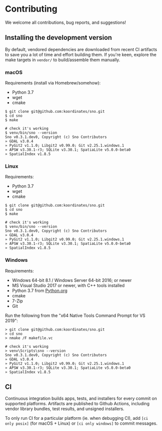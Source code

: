 # Contributing

We welcome all contributions, bug reports, and suggestions!

## Installing the development version

By default, vendored dependencies are downloaded from recent CI artifacts to save you a lot of time and effort building them. If you're keen, explore the make targets in `vendor/` to build/assemble them manually.

### macOS

Requirements (install via Homebrew/somehow):
* Python 3.7
* wget
* cmake

```console
$ git clone git@github.com:koordinates/sno.git
$ cd sno
$ make

# check it's working
$ venv/bin/sno --version
Sno v0.3.1.dev0, Copyright (c) Sno Contributors
» GDAL v3.0.4
» PyGit2 v1.1.0; Libgit2 v0.99.0; Git v2.25.1.windows.1
» APSW v3.30.1-r3; SQLite v3.30.1; SpatiaLite v5.0.0-beta0
» SpatialIndex v1.8.5
```

### Linux

Requirements:
* Python 3.7
* wget
* cmake

```console
$ git clone git@github.com:koordinates/sno.git
$ cd sno
$ make

# check it's working
$ venv/bin/sno --version
Sno v0.3.1.dev0, Copyright (c) Sno Contributors
» GDAL v3.0.4
» PyGit2 v1.1.0; Libgit2 v0.99.0; Git v2.25.1.windows.1
» APSW v3.30.1-r3; SQLite v3.30.1; SpatiaLite v5.0.0-beta0
» SpatialIndex v1.8.5
```

### Windows

Requirements:
* Windows 64-bit 8.1 / Windows Server 64-bit 2016; or newer
* MS Visual Studio 2017 or newer, with C++ tools installed
* Python 3.7 from [Python.org](https://python.org)
* cmake
* 7-Zip
* Git

Run the following from the "x64 Native Tools Command Prompt for VS 2019":

```console
> git clone git@github.com:koordinates/sno.git
> cd sno
> nmake /F makefile.vc

# check it's working
> venv\Scripts\sno --version
Sno v0.3.1.dev0, Copyright (c) Sno Contributors
» GDAL v3.0.4
» PyGit2 v1.1.0; Libgit2 v0.99.0; Git v2.25.1.windows.1
» APSW v3.30.1-r3; SQLite v3.30.1; SpatiaLite v5.0.0-beta0
» SpatialIndex v1.8.5
```

## CI

Continuous integration builds apps, tests, and installers for every commit on supported platforms. Artifacts are published to Github Actions, including vendor library bundles, test results, and unsigned installers.

To only run CI for a particular platform (ie. when debugging CI), add `[ci only posix]` (for macOS + Linux) or `[ci only windows]` to commit messages.
